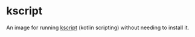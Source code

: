 # kscript

An image for running [kscript][kscript] (kotlin scripting) without needing to
install it.

[kscript]: https://github.com/holgerbrandl/kscript

